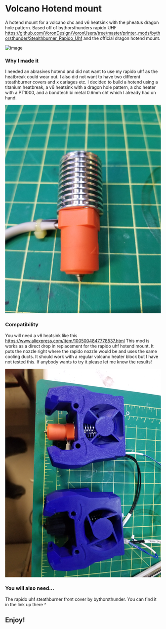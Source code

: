 
# Volcano Hotend mount

A hotend mount for a volcano chc and v6 heatsink with the pheatus dragon hole pattern. Based off of bythorsthunders rapido UHF https://github.com/VoronDesign/VoronUsers/tree/master/printer_mods/bythorsthunder/Stealthburner_Rapido_Uhf and the official dragon hotend mount.

![image](https://github.com/BlakesMakes/VoronUsers/blob/master/printer_mods/BlakesMakes/volcano_hotend_mount/images/volcano_mount_front.jpg)

### Why I made it

I needed an abrasives hotend and did not want to use my rapido uhf as the heatbreak could wear out. I also did not want to have two different steathburner covers and x cariages etc. I decided to build a hotend using a titanium heatbreak, a v6 heatsink with a dragon hole pattern, a chc heater with a PT1000, and a bondtech bi metal 0.6mm cht which I already had on hand.

![image](https://github.com/BlakesMakes/VoronUsers/blob/master/printer_mods/BlakesMakes/volcano_hotend_mount/images/volcano.jpg)

### Compatibility

You will need a v6 heatsink like this https://www.aliexpress.com/item/1005004847778537.html This mod is works as a direct drop in replacement for the rapido uhf hotend mount. It puts the nozzle right where the rapido nozzle would be and uses the same cooling ducts. It should work with a regular volcano heater block but I have not tested this. If anybody wants to try it please let me know the results!

![image](https://github.com/BlakesMakes/VoronUsers/blob/master/printer_mods/BlakesMakes/volcano_hotend_mount/images/volcano_beside_rapidoUHF.jpg)

### You will also need...
The rapido uhf steathburner front cover by bythorsthunder. You can find it in the link up there ^

## Enjoy!
